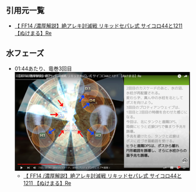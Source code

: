 ## 引用元一覧
- [【 FF14 /濃厚解説】絶アレキ討滅戦 リキッドセパレ式 サイコロ44と1211 【ぬけまる】Re](https://www.youtube.com/watch?v=AMdtMyvbPNs "【 FF14 /濃厚解説】絶アレキ討滅戦 リキッドセパレ式 サイコロ44と1211 【ぬけまる】Re")

## 水フェーズ
  - 01:44あたり、竜巻3回目
  [![【 FF14 /濃厚解説】絶アレキ討滅戦 リキッドセパレ式 サイコロ44と1211 【ぬけまる】Re](/tea/tea_1.png "【 FF14 /濃厚解説】絶アレキ討滅戦 リキッドセパレ式 サイコロ44と1211 【ぬけまる】Re")](/tea/tea_1.png)
    - [【 FF14 /濃厚解説】絶アレキ討滅戦 リキッドセパレ式 サイコロ44と1211 【ぬけまる】Re](https://www.youtube.com/watch?v=AMdtMyvbPNs "【 FF14 /濃厚解説】絶アレキ討滅戦 リキッドセパレ式 サイコロ44と1211 【ぬけまる】Re")
